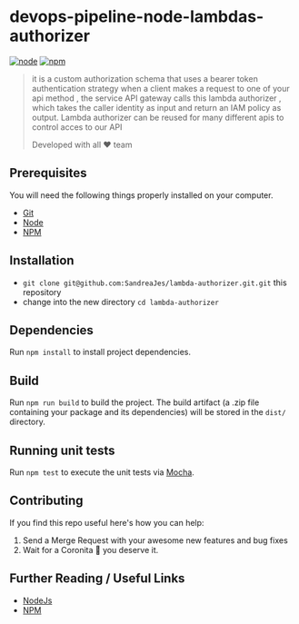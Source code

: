 # devops-pipeline-node-lambdas-authorizer

[![node](https://img.shields.io/badge/node-v11.3.X-yellow.svg)](https://nodejs.org)
[![npm](https://img.shields.io/badge/npm-v6.6.X-red.svg)](https://www.npmjs.com/)

>it is a custom authorization schema that uses a bearer token authentication strategy when a client makes a request to one of your api method , the service API gateway calls this lambda authorizer , which takes the caller identity as input and return an IAM policy as output. Lambda authorizer can be reused for many different apis to control acces to our API
>
>Developed with all :heart:  team

## Prerequisites

You will need the following things properly installed on your computer.

* [Git](http://git-scm.com/)
* [Node](https://nodejs.org)
* [NPM](hhttps://www.npmjs.com/)

## Installation

* `git clone git@github.com:SandreaJes/lambda-authorizer.git.git` this repository
* change into the new directory `cd lambda-authorizer`

## Dependencies

Run `npm install` to install project dependencies.

## Build

Run `npm run build` to build the project. The build artifact (a .zip file containing your package and its dependencies) will be stored in the `dist/` directory.

## Running unit tests

Run `npm test` to execute the unit tests via [Mocha](https://mochajs.org/).

## Contributing

If you find this repo useful here's how you can help:

1. Send a Merge Request with your awesome new features and bug fixes
2. Wait for a Coronita :beer: you deserve it.

## Further Reading / Useful Links

* [NodeJs](https://nodejs.org/en/about/)
* [NPM](https://www.npmjs.com/)

